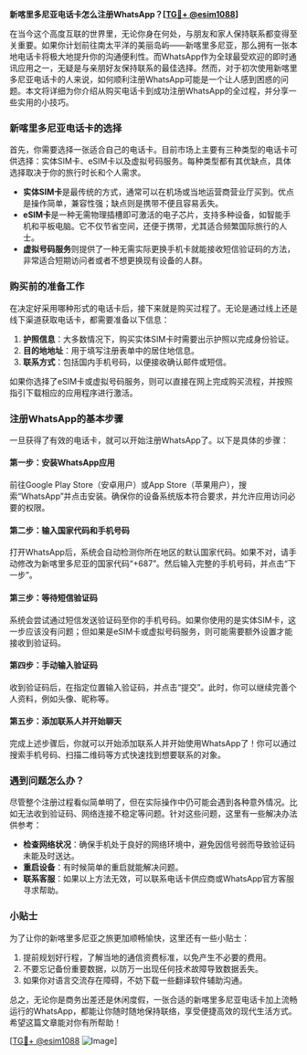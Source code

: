 **新喀里多尼亚电话卡怎么注册WhatsApp？[[TG💪+ @esim1088](https://t.me/s/esim1088)]**

在当今这个高度互联的世界里，无论你身在何处，与朋友和家人保持联系都变得至关重要。如果你计划前往南太平洋的美丽岛屿——新喀里多尼亚，那么拥有一张本地电话卡将极大地提升你的沟通便利性。而WhatsApp作为全球最受欢迎的即时通讯应用之一，无疑是与亲朋好友保持联系的最佳选择。然而，对于初次使用新喀里多尼亚电话卡的人来说，如何顺利注册WhatsApp可能是一个让人感到困惑的问题。本文将详细为你介绍从购买电话卡到成功注册WhatsApp的全过程，并分享一些实用的小技巧。

### 新喀里多尼亚电话卡的选择

首先，你需要选择一张适合自己的电话卡。目前市场上主要有三种类型的电话卡可供选择：实体SIM卡、eSIM卡以及虚拟号码服务。每种类型都有其优缺点，具体选择取决于你的旅行时长和个人需求。

- **实体SIM卡**是最传统的方式，通常可以在机场或当地运营商营业厅买到。优点是操作简单，兼容性强；缺点则是携带不便且容易丢失。
- **eSIM卡**是一种无需物理插槽即可激活的电子芯片，支持多种设备，如智能手机和平板电脑。它不仅节省空间，还便于携带，尤其适合频繁国际旅行的人士。
- **虚拟号码服务**则提供了一种无需实际更换手机卡就能接收短信验证码的方法，非常适合短期访问者或者不想更换现有设备的人群。

### 购买前的准备工作

在决定好采用哪种形式的电话卡后，接下来就是购买过程了。无论是通过线上还是线下渠道获取电话卡，都需要准备以下信息：

1. **护照信息**：大多数情况下，购买实体SIM卡时需要出示护照以完成身份验证。
2. **目的地地址**：用于填写注册表单中的居住地信息。
3. **联系方式**：包括国内手机号码，以便接收确认邮件或短信。

如果你选择了eSIM卡或虚拟号码服务，则可以直接在网上完成购买流程，并按照指引下载相应的应用程序进行激活。

### 注册WhatsApp的基本步骤

一旦获得了有效的电话卡，就可以开始注册WhatsApp了。以下是具体的步骤：

#### 第一步：安装WhatsApp应用
前往Google Play Store（安卓用户）或App Store（苹果用户），搜索“WhatsApp”并点击安装。确保你的设备系统版本符合要求，并允许应用访问必要的权限。

#### 第二步：输入国家代码和手机号码
打开WhatsApp后，系统会自动检测你所在地区的默认国家代码。如果不对，请手动修改为新喀里多尼亚的国家代码“+687”。然后输入完整的手机号码，并点击“下一步”。

#### 第三步：等待短信验证码
系统会尝试通过短信发送验证码至你的手机号码。如果你使用的是实体SIM卡，这一步应该没有问题；但如果是eSIM卡或虚拟号码服务，则可能需要额外设置才能接收到验证码。

#### 第四步：手动输入验证码
收到验证码后，在指定位置输入验证码，并点击“提交”。此时，你可以继续完善个人资料，例如头像、昵称等。

#### 第五步：添加联系人并开始聊天
完成上述步骤后，你就可以开始添加联系人并开始使用WhatsApp了！你可以通过搜索手机号码、扫描二维码等方式快速找到想要联系的对象。

### 遇到问题怎么办？

尽管整个注册过程看似简单明了，但在实际操作中仍可能会遇到各种意外情况。比如无法收到验证码、网络连接不稳定等问题。针对这些问题，这里有一些解决办法供参考：

- **检查网络状况**：确保手机处于良好的网络环境中，避免因信号弱而导致验证码未能及时送达。
- **重启设备**：有时候简单的重启就能解决问题。
- **联系客服**：如果以上方法无效，可以联系电话卡供应商或WhatsApp官方客服寻求帮助。

### 小贴士

为了让你的新喀里多尼亚之旅更加顺畅愉快，这里还有一些小贴士：

1. 提前规划好行程，了解当地的通信资费标准，以免产生不必要的费用。
2. 不要忘记备份重要数据，以防万一出现任何技术故障导致数据丢失。
3. 如果你对语言交流存在障碍，不妨下载一些翻译软件辅助沟通。

总之，无论你是商务出差还是休闲度假，一张合适的新喀里多尼亚电话卡加上流畅运行的WhatsApp，都能让你随时随地保持联络，享受便捷高效的现代生活方式。希望这篇文章能对你有所帮助！

[[TG💪+ @esim1088](https://t.me/s/esim1088) ![Image](https://i.postimg.cc/4NQfJmqS/Snipaste-2025-05-13-00-14-12.png)]